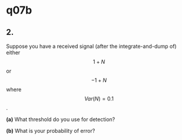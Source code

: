 # q07b

## 2.
Suppose you have a received signal (after the integrate-and-dump of) either $$1+N$$ or $$−1+N$$ where $$Var(N)=0.1$$.

**(a)** What threshold do you use for detection?

**(b)** What is your probability of error?

